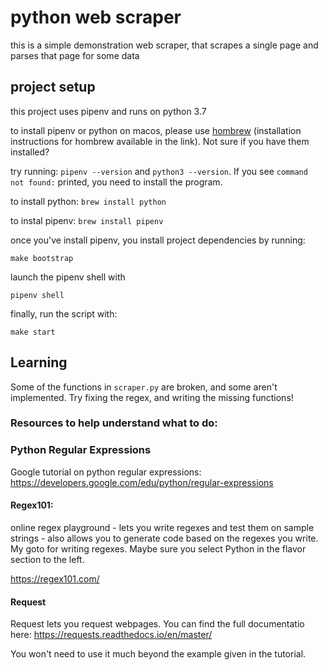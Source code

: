 # python web scraper

this is a simple demonstration web scraper, that scrapes a single page and parses that page for some data

## project setup

this project uses pipenv and runs on python 3.7

to install pipenv or python on macos, please use [hombrew](https://brew.sh/) (installation instructions for hombrew available in the link). Not sure if you have them installed?

try running: `pipenv --version` and `python3 --version`. If you see `command not found:` printed, you need to install the program.

to install python:
`brew install python`

to instal pipenv:
`brew install pipenv`


once you've install pipenv, you install project dependencies by running:

`make bootstrap`

launch the pipenv shell with

`pipenv shell`

finally, run the script with:

`make start`

## Learning

Some of the functions in `scraper.py` are broken, and some aren't implemented. Try fixing the regex, and writing the missing functions!

### Resources to help understand what to do:

### Python Regular Expressions
Google tutorial on python regular expressions:
https://developers.google.com/edu/python/regular-expressions

#### Regex101:
online regex playground - lets you write regexes and test them on sample strings - also allows you to generate code based on the regexes you write. My goto for writing regexes. Maybe sure you select Python in the flavor section to the left.

https://regex101.com/


#### Request

Request lets you request webpages. You can find the full documentatio here: https://requests.readthedocs.io/en/master/

You won't need to use it much beyond the example given in the tutorial.

